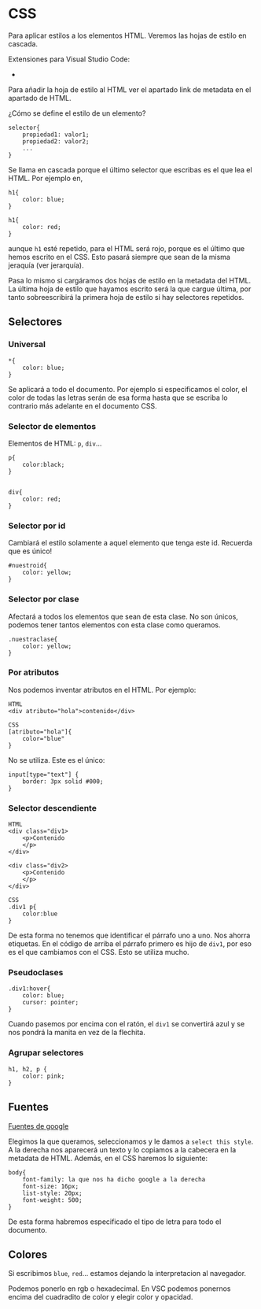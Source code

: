 # CSS

Para aplicar estilos a los elementos HTML. Veremos las hojas de estilo en cascada.

Extensiones para Visual Studio Code: 

* 


Para añadir la hoja de estilo al HTML ver el apartado link de metadata en el apartado de HTML. 

¿Cómo se define el estilo de un elemento?

```
selector{
    propiedad1: valor1;
    propiedad2: valor2;
    ...
}
```

Se llama en cascada porque el último selector que escribas es el que lea el HTML. Por ejemplo en,

```
h1{
    color: blue;
}

h1{
    color: red;
}
```

aunque `h1` esté repetido, para el HTML será rojo, porque es el último que hemos escrito en el CSS. Esto pasará siempre que sean de la misma jeraquía (ver jerarquía).

Pasa lo mismo si cargáramos dos hojas de estilo en la metadata del HTML. La última hoja de estilo que hayamos escrito será la que cargue última, por tanto sobreescribirá la primera hoja de estilo si hay selectores repetidos. 

## Selectores

### Universal

```
*{
    color: blue;
}
```

Se aplicará a todo el documento. Por ejemplo si especificamos el color, el color de todas las letras serán de esa forma hasta que se escriba lo contrario más adelante en el documento CSS.

### Selector de elementos
 Elementos de HTML: `p`, `div`...

```
p{
    color:black;
}


div{
    color: red;
}
```

### Selector por id
Cambiará el estilo solamente a aquel elemento que tenga este id. Recuerda que es único!

```
#nuestroid{
    color: yellow;
}
```

### Selector por clase
Afectará a todos los elementos que sean de esta clase. No son únicos, podemos tener tantos elementos con esta clase como queramos.
```
.nuestraclase{
    color: yellow;
}
```

### Por atributos
Nos podemos inventar atributos en el HTML. Por ejemplo:
```
HTML
<div atributo="hola">contenido</div>

CSS
[atributo="hola"]{
    color="blue"
}
```

No se utiliza. Este es el único:
```
input[type="text"] {
    border: 3px solid #000;
}
```
### Selector descendiente

```
HTML
<div class="div1>
    <p>Contenido
    </p>
</div>

<div class="div2>
    <p>Contenido
    </p>
</div>

CSS
.div1 p{
    color:blue
}
```

De esta forma no tenemos que identificar el párrafo uno a uno. Nos ahorra etiquetas. En el código de arriba el párrafo primero es hijo de `div1`, por eso es el que cambiamos con el CSS. Esto se utiliza mucho.

### Pseudoclases
```
.div1:hover{
    color: blue;
    cursor: pointer;
}
```
Cuando pasemos por encima con el ratón, el `div1` se convertirá azul y se nos pondrá la manita en vez de la flechita.

### Agrupar selectores

```
h1, h2, p {
    color: pink;
}

```

## Fuentes

[Fuentes de google](https://fonts.google.com/)

Elegimos la que queramos, seleccionamos y le damos a `select this style`. A la derecha nos aparecerá un texto y lo copiamos a la cabecera en la metadata de HTML. Además, en el CSS haremos lo siguiente:

```
body{
    font-family: la que nos ha dicho google a la derecha
    font-size: 16px;
    list-style: 20px;
    font-weight: 500;
}
```
De esta forma habremos especificado el tipo de letra para todo el documento.

## Colores
Si escribimos `blue`, `red`... estamos dejando la interpretacion al navegador.

Podemos ponerlo en rgb o hexadecimal. En VSC podemos ponernos encima del cuadradito de color y elegir color y opacidad.